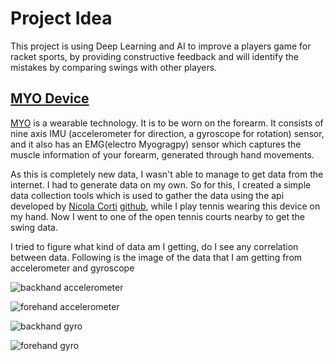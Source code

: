 # Project Idea

This project is using Deep Learning and AI to improve a players game for racket sports, by providing constructive feedback and will identify the mistakes by comparing swings with other players.

## [MYO Device](https://www.myo.com/)

[MYO](https://www.myo.com/) is a wearable technology. It is to be worn on the forearm. It consists of nine axis IMU (accelerometer for direction, a gyroscope for rotation) sensor, and it also has an EMG(electro Myogragpy) sensor which captures the muscle information of your forearm, generated through hand movements.

As this is completely new data, I wasn't able to manage to get data from the internet. I had to generate data on my own. So for this, I created a simple data collection tools which is used to gather the data using the api developed by [Nicola Corti](https://github.com/cortinico/) [github](https://github.com/cortinico/myonnaise), while I play tennis wearing this device on my hand. Now I went to one of the open tennis courts nearby to get the swing data.


I tried to figure what kind of data am I getting, do I see any correlation between data. 
Following is the image of the data that I am getting from accelerometer and gyroscope

![backhand accelerometer](data_analysis/acc-backand.png)

![forehand accelerometer](data_analysis/acc-forhand.png)


![backhand gyro](data_analysis/gyro-topspin-backhand.png)

![forehand gyro](data_analysis/gyro-topspin-forehand.png)


